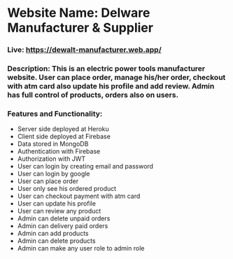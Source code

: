 # Website Name: Delware Manufacturer & Supplier
### Live: https://dewalt-manufacturer.web.app/
### Description: This is an electric power tools manufacturer website. User can place order, manage his/her order, checkout with atm card also update his profile and add review. Admin has full control of products, orders also on users.
### Features and Functionality:
- Server side deployed at Heroku
- Client side deployed at Firebase
- Data stored in MongoDB
- Authentication with Firebase
- Authorization with JWT
- User can login by creating email and password
- User can login by google
- User can place order
- User only see his ordered product
- User can checkout payment with atm card
- User can update his profile
- User can review any product
- Admin can delete unpaid orders
- Admin can delivery paid orders
- Admin can add products
- Admin can delete products
- Admin can make any user role to admin role
